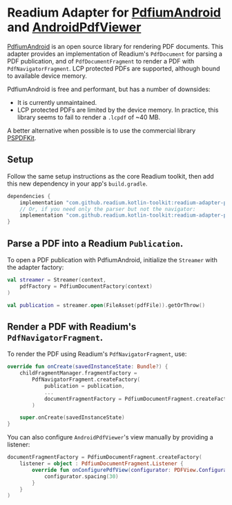 # Readium Adapter for [PdfiumAndroid](https://github.com/barteksc/PdfiumAndroid) and [AndroidPdfViewer](https://github.com/barteksc/AndroidPdfViewer)

[PdfiumAndroid](https://github.com/barteksc/PdfiumAndroid) is an open source library for rendering PDF documents. This adapter provides an implementation of Readium's `PdfDocument` for parsing a PDF publication, and of `PdfDocumentFragment` to render a PDF with `PdfNavigatorFragment`. LCP protected PDFs are supported, although bound to available device memory.

PdfiumAndroid is free and performant, but has a number of downsides:

* It is currently unmaintained.
* LCP protected PDFs are limited by the device memory. In practice, this library seems to fail to render a `.lcpdf` of ~40 MB.

A better alternative when possible is to use the commercial library [PSPDFKit](../pspdfkit).

## Setup

Follow the same setup instructions as the core Readium toolkit, then add this new dependency in your app's `build.gradle`.

```groovy
dependencies {
    implementation "com.github.readium.kotlin-toolkit:readium-adapter-pdfium:$readium_version"
    // Or, if you need only the parser but not the navigator:
    implementation "com.github.readium.kotlin-toolkit:readium-adapter-pdfium-document:$readium_version"
}
```

## Parse a PDF into a Readium `Publication`.

To open a PDF publication with PdfiumAndroid, initialize the `Streamer` with the adapter factory: 

```kotlin
val streamer = Streamer(context,
    pdfFactory = PdfiumDocumentFactory(context)
)

val publication = streamer.open(FileAsset(pdfFile)).getOrThrow()
```

## Render a PDF with Readium's `PdfNavigatorFragment`.

To render the PDF using Readium's `PdfNavigatorFragment`, use:

```kotlin
override fun onCreate(savedInstanceState: Bundle?) {
    childFragmentManager.fragmentFactory =
        PdfNavigatorFragment.createFactory(
            publication = publication,
            ...
            documentFragmentFactory = PdfiumDocumentFragment.createFactory()
        )

    super.onCreate(savedInstanceState)
}
```

You can also configure `AndroidPdfViewer`'s view manually by providing a listener:

```kotlin
documentFragmentFactory = PdfiumDocumentFragment.createFactory(
    listener = object : PdfiumDocumentFragment.Listener {
        override fun onConfigurePdfView(configurator: PDFView.Configurator) {
            configurator.spacing(30)
        }
    }
)
```

